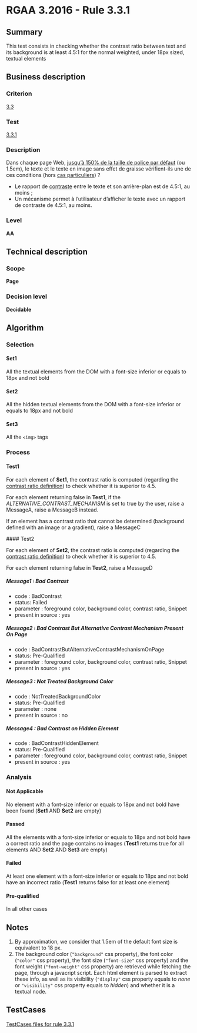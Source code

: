 # RGAA 3.2016 - Rule 3.3.1

## Summary
This test consists in checking whether the contrast ratio between text
and its background is at least 4.5:1 for the normal weighted, under 18px sized, textual elements

## Business description

### Criterion
[3.3](http://references.modernisation.gouv.fr/rgaa-accessibilite/2016/criteres.html#crit-3-3)

### Test
[3.3.1](http://references.modernisation.gouv.fr/rgaa-accessibilite/2016/criteres.html#test-3-3-1)

### Description
<div lang="fr">Dans chaque page Web, <a href="http://references.modernisation.gouv.fr/rgaa-accessibilite/2016/glossaire.html#taille-caracteres-contraste">jusqu&#x2019;&#xE0; 150% de la taille de police par d&#xE9;faut</a> (ou 1.5em), le texte et le texte en image sans effet de graisse v&#xE9;rifient-ils une de ces conditions (hors <a href="http://references.modernisation.gouv.fr/rgaa-accessibilite/cas-particuliers.html#cp-3-3,3-4" title="Cas particuliers pour le crit&#xE8;re 3.3">cas particuliers</a>)&nbsp;? <ul><li>Le rapport de <a href="http://references.modernisation.gouv.fr/rgaa-accessibilite/2016/glossaire.html#contraste">contraste</a> entre le texte et son arri&#xE8;re-plan est de 4.5:1, au moins&nbsp;;</li> <li>Un m&#xE9;canisme permet &#xE0; l&#x2019;utilisateur d&#x2019;afficher le texte avec un rapport de contraste de 4.5:1, au moins.</li> </ul></div>

### Level
**AA**

## Technical description

### Scope
**Page**

### Decision level
**Decidable**

## Algorithm

### Selection

#### Set1

All the textual elements from the DOM with a font-size inferior or
equals to 18px and not bold

#### Set2

All the hidden textual elements from the DOM with a font-size inferior
or equals to 18px and not bold

#### Set3

All the `<img>` tags

### Process

#### Test1

For each element of **Set1**, the contrast ratio is computed (regarding the
[contrast ratio
definition](http://www.w3.org/TR/WCAG20/#contrast-ratiodef)) to check
whether it is superior to 4.5.

For each element returning false in **Test1**, if the
*ALTERNATIVE_CONTRAST_MECHANISM* is set to true by the user, raise a
MessageA, raise a MessageB instead.

If an element has a contrast ratio that cannot be determined (background
defined with an image or a gradient), raise a MessageC

#### Test2

For each element of **Set2**, the contrast ratio is computed (regarding the
[contrast ratio
definition](http://www.w3.org/TR/WCAG20/#contrast-ratiodef)) to check
whether it is superior to 4.5.

For each element returning false in **Test2**, raise a MessageD

##### Message1 : Bad Contrast

-   code : BadContrast
-   status: Failed
-   parameter : foreground color, background color, contrast ratio, Snippet
-   present in source : yes

##### Message2 : Bad Contrast But Alternative Contrast Mechanism Present On Page

-   code : BadContrastButAlternativeContrastMechanismOnPage
-   status: Pre-Qualified
-   parameter : foreground color, background color, contrast ratio, Snippet
-   present in source : yes

##### Message3 : Not Treated Background Color

-   code : NotTreatedBackgroundColor
-   status: Pre-Qualified
-   parameter : none
-   present in source : no

##### Message4 : Bad Contrast on Hidden Element

-   code : BadContrastHiddenElement
-   status: Pre-Qualified
-   parameter : foreground color, background color, contrast ratio, Snippet
-   present in source : yes

### Analysis

#### Not Applicable

No element with a font-size inferior or equals to 18px and not bold have been found (**Set1** AND **Set2** are empty)

#### Passed

All the elements with a font-size inferior or equals to 18px and not bold have a correct ratio and the page contains no images (**Test1** returns true for all elements AND **Set2** AND **Set3** are empty)

#### Failed

At least one element with a font-size inferior or equals to 18px and not bold have an incorrect ratio (**Test1** returns false for at least one element)

#### Pre-qualified

In all other cases

## Notes

1.  By approximation, we consider that 1.5em of the default font size is
    equivalent to 18 px.
2.  The background color (`"background"` css property), the font color
    (`"color"` css property), the font size (`"font-size"` css property) and
    the font weight (`"font-weight"` css property) are retrieved while
    fetching the page, through a javacript script. Each html element
    is parsed to extract these info, as well as its
    visibility (`"display"` css property equals to *none* or `"visibility"`
    css property equals to *hidden*) and whether it is a textual node.




##  TestCases

[TestCases files for rule 3.3.1](https://github.com/Asqatasun/Asqatasun/tree/develop/rules/rules-rgaa3.2016/src/test/resources/testcases/rgaa32016/Rgaa32016Rule030301/)


